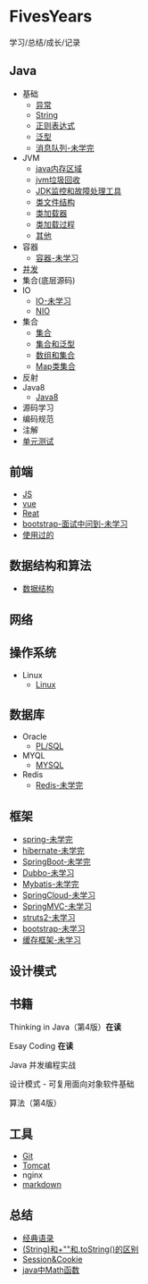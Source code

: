 # FivesYears
学习/总结/成长/记录

## Java
- 基础
	- [异常](https://github.com/helloGitHubQ/FivesYears/blob/master/docs/base/Exception.md "异常")
	- [String](https://github.com/helloGitHubQ/FivesYears/blob/master/docs/base/String.md "String")
	- [正则表达式](https://github.com/helloGitHubQ/FivesYears/blob/master/docs/base/regex.md "正则")
	- [泛型](https://github.com/helloGitHubQ/FivesYears/blob/master/docs/base/generics.md)
	- [消息队列-未学完](https://github.com/helloGitHubQ/FiveYears/blob/master/docs/base/messageQueue.md)
- JVM
	- [java内存区域](https://github.com/helloGitHubQ/FivesYears/blob/master/docs/base/jvm/Java%E5%86%85%E5%AD%98%E5%8C%BA%E5%9F%9F.md "java内存区域")
	- [jvm垃圾回收](https://github.com/helloGitHubQ/FivesYears/blob/master/docs/base/jvm/Java%E5%9E%83%E5%9C%BE%E5%9B%9E%E6%94%B6.md "jvm垃圾回收")
	- [JDK监控和故障处理工具](https://github.com/helloGitHubQ/FivesYears/blob/master/docs/base/jvm/JDK%E7%9B%91%E6%8E%A7%E5%92%8C%E6%95%85%E9%9A%9C%E5%A4%84%E7%90%86%E5%B7%A5%E5%85%B7.md "JDK监控和故障处理工具")
	- [类文件结构](https://github.com/helloGitHubQ/FivesYears/blob/master/docs/base/jvm/%E7%B1%BB%E6%96%87%E4%BB%B6%E7%BB%93%E6%9E%84.md "类文件结构")
	- [类加载器](https://github.com/helloGitHubQ/FivesYears/blob/master/docs/base/jvm/%E7%B1%BB%E5%8A%A0%E8%BD%BD%E5%99%A8.md "类加载器")
	- [类加载过程](https://github.com/helloGitHubQ/FivesYears/blob/master/docs/base/jvm/%E7%B1%BB%E5%8A%A0%E8%BD%BD%E8%BF%87%E7%A8%8B.md "类加载过程")
	- [其他](https://github.com/helloGitHubQ/FiveYears/blob/master/docs/base/jvm/other.md "其他")
- 容器
	- [容器-未学习](https://github.com/helloGitHubQ/FiveYears/blob/master/docs/base/%E5%AE%B9%E5%99%A8.md)
- [并发](https://github.com/helloGitHubQ/FiveYears/blob/master/docs/base/Concurrency.md)
- 集合(底层源码)
- IO
	- [IO-未学习](https://github.com/helloGitHubQ/FiveYears/blob/master/docs/base/io.md)
	- [NIO](https://github.com/helloGitHubQ/FiveYears/blob/master/docs/base/nio.md)
- 集合
	- [集合](https://github.com/helloGitHubQ/FiveYears/blob/master/docs/base/collection/collection.md)
	- [集合和泛型](https://github.com/helloGitHubQ/FiveYears/blob/master/docs/base/collection/collectionGenerics.md)
	- [数组和集合](https://github.com/helloGitHubQ/FiveYears/blob/master/docs/base/collection/collectionLlist.md)
	- [Map类集合](https://github.com/helloGitHubQ/FiveYears/blob/master/docs/base/collection/map.md)
- 反射
- Java8
	- [Java8](https://github.com/helloGitHubQ/FiveYears/blob/master/docs/base/java8/java8.md)
- 源码学习
- 编码规范
- 注解
- [单元测试](https://github.com/helloGitHubQ/FiveYears/tree/master/docs/base/UnitTest.md)

## 前端
- [JS](https://github.com/helloGitHubQ/FivesYears/blob/master/docs/web/JavaScript.md)
- [vue](https://github.com/helloGitHubQ/FivesYears/blob/master/docs/web/vue.md)
- [Reat](https://github.com/helloGitHubQ/FivesYears/blob/master/docs/web/reat.md)
- [bootstrap-面试中问到-未学习](https://github.com/helloGitHubQ/FiveYears/blob/master/docs/web/bootsrap.md)
- [使用过的](https://github.com/helloGitHubQ/FivesYears/blob/master/docs/web/used.md)
## 数据结构和算法
- [数据结构](https://github.com/helloGitHubQ/FivesYears/blob/master/docs/dataStructure/DataStructure.md)

## 网络
## 操作系统
- Linux
	- [Linux](https://github.com/helloGitHubQ/FiveYears/blob/master/docs/os/Linux.md) 
## 数据库
- Oracle
	- [PL/SQL](https://github.com/helloGitHubQ/FivesYears/blob/master/docs/database/DataBase.md "database") 
- MYQL
	- [MYSQL](https://github.com/helloGitHubQ/FivesYears/blob/master/docs/database/MYSQL.md "MYSQL")
- Redis
	- [Redis-未学完](https://github.com/helloGitHubQ/FiveYears/blob/master/docs/database/NoSql/redis.md) 
## 框架
- [spring-未学完](https://github.com/helloGitHubQ/FiveYears/blob/master/docs/frame/spring.md)
- [hibernate-未学完](https://github.com/helloGitHubQ/FiveYears/blob/master/docs/frame/hibernate.md)
- [SpringBoot-未学完](https://github.com/helloGitHubQ/FiveYears/blob/master/docs/frame/SpringBoot/SpringBoot.md)
- [Dubbo-未学习](https://github.com/helloGitHubQ/FiveYears/blob/master/docs/frame/Dubbo.md)
- [Mybatis-未学完](https://github.com/helloGitHubQ/FiveYears/blob/master/docs/frame/Mybatis/Mybatis.md)
- [SpringCloud-未学习](https://github.com/helloGitHubQ/FiveYears/blob/master/docs/frame/SpringCloud.md)
- [SpringMVC-未学习](https://github.com/helloGitHubQ/FiveYears/blob/master/docs/frame/SpringMVC.md)
- [struts2-未学习](https://github.com/helloGitHubQ/FiveYears/blob/master/docs/frame/struts2.md)
- [bootstrap-未学习](https://github.com/helloGitHubQ/FiveYears/blob/master/docs/frame/bootstrap.md)
- [缓存框架-未学习](https://github.com/helloGitHubQ/FiveYears/blob/master/docs/frame/cacheFramework.md)
## 设计模式
## 书籍
Thinking in Java（第4版）**在读**

Esay Coding **在读**

Java 并发编程实战

设计模式 - 可复用面向对象软件基础

算法（第4版）
## 工具
- [Git](https://github.com/helloGitHubQ/FivesYears/blob/master/docs/tools/Git.md "Git")
- [Tomcat](https://github.com/helloGitHubQ/FiveYears/blob/master/docs/tools/tomcat.md)
- nginx
- [markdown](https://github.com/helloGitHubQ/FiveYears/blob/master/docs/tools/markdown.md)
## 总结
- [经典语录](https://github.com/helloGitHubQ/FivesYears/blob/master/docs/summary/ClassicQuotation.md "经典语录")
- [(String)和+""和.toString()的区别](https://github.com/helloGitHubQ/FivesYears/blob/master/docs/summary/String%E8%BD%AC%E6%8D%A2%E6%AF%94%E8%BE%83.md)
- [Session&Cookie](https://github.com/helloGitHubQ/FivesYears/blob/master/docs/summary/sessionCookie.md "sessionCookie")
- [java中Math函数](https://github.com/helloGitHubQ/FiveYears/blob/master/docs/summary/Math.md)

